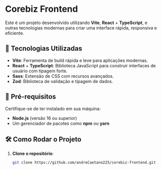 # Corebiz Frontend

Este é um projeto desenvolvido utilizando **Vite**, **React** + **TypeScript**, e outras tecnologias modernas para criar uma interface rápida, responsiva e eficiente.

## 🚀 Tecnologias Utilizadas

- **Vite**: Ferramenta de build rápida e leve para aplicações modernas.
- **React** + **TypeScript**: Biblioteca JavaScript para construir interfaces de usuário com tipagem forte.
- **Sass**: Extensão de CSS com recursos avançados.
- **Zod**: Biblioteca de validação e tipagem de dados.

## 🔧 Pré-requisitos

Certifique-se de ter instalado em sua máquina:
- **Node.js** (versão 16 ou superior)
- Um gerenciador de pacotes como **npm** ou **yarn**

## 🛠️ Como Rodar o Projeto

1. **Clone o repositório**:
   ```bash
   git clone https://github.com/andreCaetano225/corebiz-frontend.git
